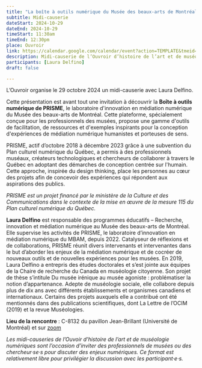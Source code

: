 ```yaml
---
title: "La boîte à outils numérique du Musée des beaux-arts de Montréal"
subtitle: Midi-causerie
dateStart: 2024-10-29
dateEnd: 2024-10-29
timeStart: 11:30am
timeEnd: 12:30pm
place: Ouvroir
link: https://calendar.google.com/calendar/event?action=TEMPLATE&tmeid=NGRhaHVsY3F2am9yY3BibnFqN3VtOGhuYXEgbGFib3V2cm9pckBt&tmsrc=labouvroir%40gmail.com
description: Midi-causerie de l’Ouvroir d’histoire de l’art et de muséologie numériques le mardi 29 octobre 2024, de 11h30 à 12h30, au C-8132 du pavillon Jean-Brillant (Université de Montréal).
participants: [Laura Delfino]
draft: false

---
```


L’Ouvroir organise le 29 octobre 2024 un midi-causerie avec Laura Delfino.

Cette présentation est avant tout une invitation à découvrir la **Boîte à outils numérique de PRISME**, le laboratoire d'innovation en médiation numérique du Musée des beaux-arts de Montréal. Cette plateforme, spécialement conçue pour les professionnels des musées, propose une gamme d'outils de facilitation, de ressources et d'exemples inspirants pour la conception d'expériences de médiation numérique humanistes et porteuses de sens.

PRISME, actif d’octobre 2018 à décembre 2023 grâce à une subvention du Plan culturel numérique du Québec, a permis à des professionnels muséaux, créateurs technologiques et chercheurs de collaborer à travers le Québec en adoptant des démarches de conception centrée sur l'humain. Cette approche, inspirée du design thinking, place les personnes au cœur des projets afin de concevoir des expériences qui répondent aux aspirations des publics.

_PRISME est un projet financé par le ministère de la Culture et des Communications dans le contexte de la mise en œuvre de la mesure 115 du Plan culturel numérique du Québec._

**Laura Delfino** est responsable des programmes éducatifs – Recherche, innovation et médiation numérique au Musée des beaux-arts de Montréal. Elle supervise les activités de PRISME, le laboratoire d’innovation en médiation numérique du MBAM, depuis 2022. Catalyseur de réflexions et de collaborations, PRISME réunit divers intervenants et intervenantes dans le but d’aborder les enjeux de la médiation numérique et de cocréer de nouveaux outils et de nouvelles expériences pour les musées. En 2019, Laura Delfino a entrepris des études doctorales et s’est jointe aux équipes de la Chaire de recherche du Canada en muséologie citoyenne. Son projet de thèse s’intitule Du musée irénique au musée agoniste : problématiser la notion d’appartenance. Adepte de muséologie sociale, elle collabore depuis plus de dix ans avec différents établissements et organismes canadiens et internationaux. Certains des projets auxquels elle a contribué ont été mentionnés dans des publications scientifiques, dont La Lettre de l’OCIM (2019) et la revue Muséologies.

**Lieu de la rencontre** : C-8132 du pavillon Jean-Brillant (Université de Montréal) et sur [zoom](https://umontreal.zoom.us/j/82480661654?pwd=cUlzb09hZ3lkd2UvcmpPbTdmQkZBQT09)

_Les midi-causeries de l’Ouvoir d’histoire de l’art et de muséologie numériques sont l’occasion d’inviter des professionnels de musées ou des chercheur·se·s pour discuter des enjeux numériques. Ce format est relativement libre pour privilégier la discussion avec les participant·e·s._
